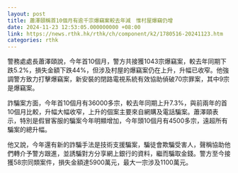 ```yaml
---
layout: post
title: 蕭澤頤稱首10個月有逾千宗爆竊案較去年減　惟村屋爆竊仍增
date: 2024-11-23 12:53:05.000000000 +08:00
link: https://news.rthk.hk/rthk/ch/component/k2/1780516-20241123.htm
categories: rthk
---
```


警務處處長蕭澤頤說，今年首10個月，警方共接獲1043宗爆竊案，較去年同期下跌5.2%，損失金額下跌44%，但涉及村屋的爆竊案仍在上升，升幅已收窄。他強調警方致力打擊爆竊案，新安裝的閉路電視系統有效協助偵破70宗罪案，其中9宗是爆竊案。

詐騙案方面，今年首10個月有36000多宗，較去年同期上升7.3%，與前兩年的首10個月比較，升幅大幅收窄，上升的個案主要來自網購及電話騙案。蕭澤頤表示，特別是假冒客服的騙案今年明顯增加，今年頭10個月有4500多宗，遠超所有騙案的總升幅。

他又說，今年還有新的詐騙手法是技術支援騙案，騙徒會欺騙受害人，聲稱協助他們轉介予警方跟進，並誘騙對方分享網上銀行的資料，繼而騙取金錢。警方至今接獲58宗同類案件，損失金額達5900萬元，最大一宗涉及1100萬元。
